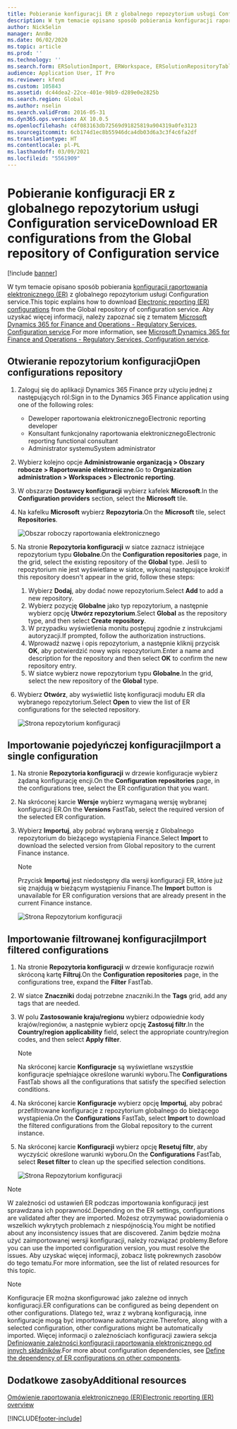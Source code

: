 ```yaml
---
title: Pobieranie konfiguracji ER z globalnego repozytorium usługi Configuration service
description: W tym temacie opisano sposób pobierania konfiguracji raportowania elektronicznego (ER) z globalnego repozytorium usługi Configuration service.
author: NickSelin
manager: AnnBe
ms.date: 06/02/2020
ms.topic: article
ms.prod: ''
ms.technology: ''
ms.search.form: ERSolutionImport, ERWorkspace, ERSolutionRepositoryTable
audience: Application User, IT Pro
ms.reviewer: kfend
ms.custom: 105843
ms.assetid: dc44dea2-22ce-401e-98b9-d289e0e2825b
ms.search.region: Global
ms.author: nselin
ms.search.validFrom: 2016-05-31
ms.dyn365.ops.version: AX 10.0.5
ms.openlocfilehash: c4f083163db72569d91825819a904319a0fe3123
ms.sourcegitcommit: 6cb174d1ec8b55946dca4db03d6a3c3f4c6fa2df
ms.translationtype: HT
ms.contentlocale: pl-PL
ms.lasthandoff: 03/09/2021
ms.locfileid: "5561909"
---
```

# <a name="download-er-configurations-from-the-global-repository-of-configuration-service"></a><span data-ttu-id="40300-103">Pobieranie konfiguracji ER z globalnego repozytorium usługi Configuration service</span><span class="sxs-lookup"><span data-stu-id="40300-103">Download ER configurations from the Global repository of Configuration service</span></span>

[!include [banner](../includes/banner.md)]

<span data-ttu-id="40300-104">W tym temacie opisano sposób pobierania [konfiguracji raportowania elektronicznego (ER)](general-electronic-reporting.md#Configuration) z globalnego repozytorium usługi Configuration service.</span><span class="sxs-lookup"><span data-stu-id="40300-104">This topic explains how to download [Electronic reporting (ER) configurations](general-electronic-reporting.md#Configuration) from the Global repository of configuration service.</span></span> <span data-ttu-id="40300-105">Aby uzyskać więcej informacji, należy zapoznać się z tematem [Microsoft Dynamics 365 for Finance and Operations - Regulatory Services, Configuration service](https://docs.microsoft.com/business-applications-release-notes/october18/dynamics365-finance-operations/regulatory-service-configuration).</span><span class="sxs-lookup"><span data-stu-id="40300-105">For more information, see [Microsoft Dynamics 365 for Finance and Operations - Regulatory Services, Configuration service](https://docs.microsoft.com/business-applications-release-notes/october18/dynamics365-finance-operations/regulatory-service-configuration).</span></span>

## <a name="open-configurations-repository"></a><span data-ttu-id="40300-106">Otwieranie repozytorium konfiguracji</span><span class="sxs-lookup"><span data-stu-id="40300-106">Open configurations repository</span></span>

1. <span data-ttu-id="40300-107">Zaloguj się do aplikacji Dynamics 365 Finance przy użyciu jednej z następujących ról:</span><span class="sxs-lookup"><span data-stu-id="40300-107">Sign in to the Dynamics 365 Finance application using one of the following roles:</span></span>

    - <span data-ttu-id="40300-108">Deweloper raportowania elektronicznego</span><span class="sxs-lookup"><span data-stu-id="40300-108">Electronic reporting developer</span></span>
    - <span data-ttu-id="40300-109">Konsultant funkcjonalny raportowania elektronicznego</span><span class="sxs-lookup"><span data-stu-id="40300-109">Electronic reporting functional consultant</span></span>
    - <span data-ttu-id="40300-110">Administrator systemu</span><span class="sxs-lookup"><span data-stu-id="40300-110">System administrator</span></span>

2. <span data-ttu-id="40300-111">Wybierz kolejno opcje **Administrowanie organizacją > Obszary robocze > Raportowanie elektroniczne**.</span><span class="sxs-lookup"><span data-stu-id="40300-111">Go to **Organization administration > Workspaces > Electronic reporting**.</span></span>
3. <span data-ttu-id="40300-112">W obszarze **Dostawcy konfiguracji** wybierz kafelek **Microsoft**.</span><span class="sxs-lookup"><span data-stu-id="40300-112">In the **Configuration providers** section, select the **Microsoft** tile.</span></span>
3. <span data-ttu-id="40300-113">Na kafelku **Microsoft** wybierz **Repozytoria**.</span><span class="sxs-lookup"><span data-stu-id="40300-113">On the **Microsoft** tile, select **Repositories**.</span></span>

    ![Obszar roboczy raportowania elektronicznego](./media/er-download-configurations-global-repo-er-workspace.png)

4. <span data-ttu-id="40300-115">Na stronie **Repozytoria konfiguracji** w siatce zaznacz istniejące repozytorium typu **Globalne**.</span><span class="sxs-lookup"><span data-stu-id="40300-115">On the **Configuration repositories** page, in the grid, select the existing repository of the **Global** type.</span></span> <span data-ttu-id="40300-116">Jeśli to repozytorium nie jest wyświetlane w siatce, wykonaj następujące kroki:</span><span class="sxs-lookup"><span data-stu-id="40300-116">If this repository doesn't appear in the grid, follow these steps:</span></span>

    1. <span data-ttu-id="40300-117">Wybierz **Dodaj**, aby dodać nowe repozytorium.</span><span class="sxs-lookup"><span data-stu-id="40300-117">Select **Add** to add a new repository.</span></span>
    2. <span data-ttu-id="40300-118">Wybierz pozycję **Globalne** jako typ repozytorium, a następnie wybierz opcję **Utwórz repozytorium**.</span><span class="sxs-lookup"><span data-stu-id="40300-118">Select **Global** as the repository type, and then select **Create repository**.</span></span>
    3. <span data-ttu-id="40300-119">W przypadku wyświetlenia monitu postępuj zgodnie z instrukcjami autoryzacji.</span><span class="sxs-lookup"><span data-stu-id="40300-119">If prompted, follow the authorization instructions.</span></span>
    4. <span data-ttu-id="40300-120">Wprowadź nazwę i opis repozytorium, a następnie kliknij przycisk **OK**, aby potwierdzić nowy wpis repozytorium.</span><span class="sxs-lookup"><span data-stu-id="40300-120">Enter a name and description for the repository and then select **OK** to confirm the new repository entry.</span></span>
    5. <span data-ttu-id="40300-121">W siatce wybierz nowe repozytorium typu **Globalne**.</span><span class="sxs-lookup"><span data-stu-id="40300-121">In the grid, select the new repository of the **Global** type.</span></span>

5. <span data-ttu-id="40300-122">Wybierz **Otwórz**, aby wyświetlić listę konfiguracji modułu ER dla wybranego repozytorium.</span><span class="sxs-lookup"><span data-stu-id="40300-122">Select **Open** to view the list of ER configurations for the selected repository.</span></span>

    ![Strona repozytorium konfiguracji](./media/er-download-configurations-global-repo-repositories-list.png)

## <a name="import-a-single-configuration"></a><span data-ttu-id="40300-124">Importowanie pojedyńczej konfiguracji</span><span class="sxs-lookup"><span data-stu-id="40300-124">Import a single configuration</span></span>

1. <span data-ttu-id="40300-125">Na stronie **Repozytoria konfiguracji** w drzewie konfiguracje wybierz żądaną konfigurację encji.</span><span class="sxs-lookup"><span data-stu-id="40300-125">On the **Configuration repositories** page, in the configurations tree, select the ER configuration that you want.</span></span>
2. <span data-ttu-id="40300-126">Na skróconej karcie **Wersje** wybierz wymaganą wersję wybranej konfiguracji ER.</span><span class="sxs-lookup"><span data-stu-id="40300-126">On the **Versions** FastTab, select the required version of the selected ER configuration.</span></span>
3. <span data-ttu-id="40300-127">Wybierz **Importuj**, aby pobrać wybraną wersję z Globalnego repozytorium do bieżącego wystąpienia Finance.</span><span class="sxs-lookup"><span data-stu-id="40300-127">Select **Import** to download the selected version from Global repository to the current Finance instance.</span></span>

    > [!NOTE]
    > <span data-ttu-id="40300-128">Przycisk **Importuj** jest niedostępny dla wersji konfiguracji ER, które już się znajdują w bieżącym wystąpieniu Finance.</span><span class="sxs-lookup"><span data-stu-id="40300-128">The **Import** button is unavailable for ER configuration versions that are already present in the current Finance instance.</span></span>

    ![Strona Repozytorium konfiguracji](./media/er-download-configurations-global-repo-repository-content.png)

## <a name="import-filtered-configurations"></a><span data-ttu-id="40300-130">Importowanie filtrowanej konfiguracji</span><span class="sxs-lookup"><span data-stu-id="40300-130">Import filtered configurations</span></span>

1. <span data-ttu-id="40300-131">Na stronie **Repozytoria konfiguracji** w drzewie konfiguracje rozwiń skróconą kartę **Filtruj**.</span><span class="sxs-lookup"><span data-stu-id="40300-131">On the **Configuration repositories** page, in the configurations tree, expand the **Filter** FastTab.</span></span>
2. <span data-ttu-id="40300-132">W siatce **Znaczniki** dodaj potrzebne znaczniki.</span><span class="sxs-lookup"><span data-stu-id="40300-132">In the **Tags** grid, add any tags that are needed.</span></span>
3. <span data-ttu-id="40300-133">W polu **Zastosowanie kraju/regionu** wybierz odpowiednie kody krajów/regionów, a następnie wybierz opcję **Zastosuj filtr**.</span><span class="sxs-lookup"><span data-stu-id="40300-133">In the **Country/region applicability** field, select the appropriate country/region codes, and then select  **Apply filter**.</span></span>

    > [!NOTE]
    > <span data-ttu-id="40300-134">Na skróconej karcie **Konfiguracje** są wyświetlane wszystkie konfiguracje spełniające określone warunki wyboru.</span><span class="sxs-lookup"><span data-stu-id="40300-134">The **Configurations** FastTab shows all the configurations that satisfy the specified selection conditions.</span></span>

4. <span data-ttu-id="40300-135">Na skróconej karcie **Konfiguracje** wybierz opcję **Importuj**, aby pobrać przefiltrowane konfiguracje z repozytorium globalnego do bieżącego wystąpienia.</span><span class="sxs-lookup"><span data-stu-id="40300-135">On the **Configurations** FastTab, select **Import** to download the filtered configurations from the Global repository to the current instance.</span></span>
5. <span data-ttu-id="40300-136">Na skróconej karcie **Konfiguracji** wybierz opcję **Resetuj filtr**, aby wyczyścić określone warunki wyboru.</span><span class="sxs-lookup"><span data-stu-id="40300-136">On the **Configurations** FastTab, select **Reset filter** to clean up the specified selection conditions.</span></span>

    ![Strona Repozytorium konfiguracji](./media/er-download-configurations-global-repo-filtered-configurations.png)

> [!NOTE]
> <span data-ttu-id="40300-138">W zależności od ustawień ER podczas importowania konfiguracji jest sprawdzana ich poprawność.</span><span class="sxs-lookup"><span data-stu-id="40300-138">Depending on the ER settings, configurations are validated after they are imported.</span></span> <span data-ttu-id="40300-139">Możesz otrzymywać powiadomienia o wszelkich wykrytych problemach z niespójnością.</span><span class="sxs-lookup"><span data-stu-id="40300-139">You might be notified about any inconsistency issues that are discovered.</span></span> <span data-ttu-id="40300-140">Zanim będzie można użyć zaimportowanej wersji konfiguracji, należy rozwiązać problemy.</span><span class="sxs-lookup"><span data-stu-id="40300-140">Before you can use the imported configuration version, you must resolve the issues.</span></span> <span data-ttu-id="40300-141">Aby uzyskać więcej informacji, zobacz listę pokrewnych zasobów do tego tematu.</span><span class="sxs-lookup"><span data-stu-id="40300-141">For more information, see the list of related resources for this topic.</span></span>

> [!NOTE]
> <span data-ttu-id="40300-142">Konfiguracje ER można skonfigurować jako zależne od innych konfiguracji.</span><span class="sxs-lookup"><span data-stu-id="40300-142">ER configurations can be configured as being dependent on other configurations.</span></span> <span data-ttu-id="40300-143">Dlatego też, wraz z wybraną konfiguracją, inne konfiguracje mogą być importowane automatycznie.</span><span class="sxs-lookup"><span data-stu-id="40300-143">Therefore, along with a selected configuration, other configurations might be automatically imported.</span></span> <span data-ttu-id="40300-144">Więcej informacji o zależnościach konfiguracji zawiera sekcja [Definiowanie zależności konfiguracji raportowania elektronicznego od innych składników](tasks/er-define-dependency-er-configurations-from-other-components-july-2017.md).</span><span class="sxs-lookup"><span data-stu-id="40300-144">For more about configuration dependencies, see [Define the dependency of ER configurations on other components](tasks/er-define-dependency-er-configurations-from-other-components-july-2017.md).</span></span>

## <a name="additional-resources"></a><span data-ttu-id="40300-145">Dodatkowe zasoby</span><span class="sxs-lookup"><span data-stu-id="40300-145">Additional resources</span></span>

[<span data-ttu-id="40300-146">Omówienie raportowania elektronicznego (ER)</span><span class="sxs-lookup"><span data-stu-id="40300-146">Electronic reporting (ER) overview</span></span>](general-electronic-reporting.md)


[!INCLUDE[footer-include](../../../includes/footer-banner.md)]